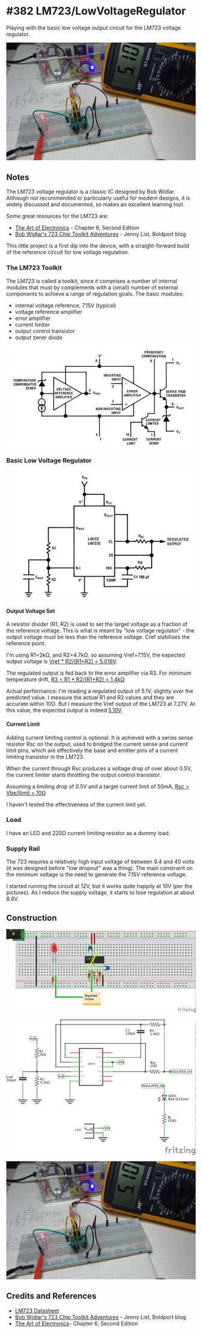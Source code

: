 # #382 LM723/LowVoltageRegulator

Playing with the basic low voltage output circuit for the LM723 voltage regulator.

![Build](./assets/LowVoltageRegulator_build.jpg?raw=true)

## Notes

The LM723 voltage regulator is a classic IC designed by Bob Widlar.
Although not recommended or particularly useful for modern designs,
it is widely discussed and documented, so makes an excellent learning tool.

Some great resources for the LM723 are:

* [The Art of Electronics](https://www.goodreads.com/book/show/569775.The_Art_of_Electronics) - Chapter 6, Second Edition
* [Bob Widlar's 723 Chip Toolkit Adventures](https://www.boldport.com/blog/bob-widlar-723) - Jenny List, Boldport blog

This little project is a first dip into the device, with a straight-forward build of the reference circuit for low voltage regulation.

### The LM723 Toolkit

The LM723 is called a toolkit, since it comprises a number of internal modules that must by complements with a
(small) number of external components to achieve a range of regulation goals. The basic modules:

* internal voltage reference, 7.15V (typical)
* voltage reference amplifier
* error amplifier
* current limiter
* output control transistor
* output zener diode

[![LM723_functional](./assets/LM723_functional.png?raw=true)](https://www.futurlec.com/Linear/LM723CN.shtml)

### Basic Low Voltage Regulator

[![LM723_basic_low_voltage_regulator](./assets/LM723_basic_low_voltage_regulator.png?raw=true)](https://www.futurlec.com/Linear/LM723CN.shtml)

#### Output Voltage Set

A resistor divider (R1, R2) is used to set the target voltage as a fraction of the reference voltage.
This is what is meant by "low voltage regulator" - the output voltage must be less than the reference voltage.
Cref stabilises the reference point.

I'm using R1=2kΩ, and R2=4.7kΩ, so assuming Vref=7.15V, the expected output voltage is
[Vref * R2/(R1+R2) = 5.016V](https://www.wolframalpha.com/input/?i=7.15V*4.7%2F(2%2B4.7)).

The regulated output is fed back to the error amplifier via R3.
For minimum temperature drift, [R3 = R1 * R2/(R1+R2) = 1.4kΩ](https://www.wolframalpha.com/input/?i=2k%CE%A9*4.7k%CE%A9%2F(2k%CE%A9%2B4.7k%CE%A9))

Actual performance: I'm reading a regulated output of 5.1V, slightly over the predicted value.
I measure the actual R1 and R2 values and they are accurate within 10Ω. But I measure the Vref output of the LM723 at 7.27V.
At this value, the expected output is indeed [5.10V](https://www.wolframalpha.com/input/?i=7.27V*4.7%2F(2%2B4.7)).


#### Current Limit

Adding current limiting control is optional. It is achieved with a series sense resistor Rsc on the output,
used to bridged the current sense and current limit pins, which are effectively the base and emitter pins of a
current limiting transistor in the LM723.

When the current through Rsc produces a voltage drop of over about 0.5V, the current limiter starts throttling
the output control transistor.

Assuming a limiting drop of 0.5V and a target current limit of 50mA, [Rsc = Vbe/Ilimit = 10Ω](https://www.wolframalpha.com/input/?i=0.5V%2F50mA)

I haven't tested the effectiveness of the current limit yet.


### Load

I have an LED and 220Ω current limiting resistor as a dummy load.

### Supply Rail

The 723 requires a relatively high input voltage of between 9.4 and 40 volts (it was designed before "low dropout" was a thing).
The main constraint on the minimum voltage is the need to generate the 7.15V reference voltage.

I started running the circuit at 12V, but it works quite happily at 10V (per the pictures).
As I reduce the supply voltage, it starts to lose regulation at about 8.9V.

## Construction

![Breadboard](./assets/LowVoltageRegulator_bb.jpg?raw=true)

![Schematic](./assets/LowVoltageRegulator_schematic.jpg?raw=true)

![Build](./assets/LowVoltageRegulator_build.jpg?raw=true)

## Credits and References

* [LM723 Datasheet](https://www.futurlec.com/Linear/LM723CN.shtml)
* [Bob Widlar's 723 Chip Toolkit Adventures](https://www.boldport.com/blog/bob-widlar-723) - Jenny List, Boldport blog
* [The Art of Electronics](https://www.goodreads.com/book/show/569775.The_Art_of_Electronics)- Chapter 6, Second Edition
